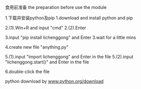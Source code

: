 食用前准备
the preparation before use the module

1.下载并安装python及pip
1.download and install python and pip

2.(1).Win+R and input "cmd"
2.(2).Enter

3.input "pip install lichenggong" and Enter
3.wait for a little mins

4.create new file "anything.py"

5.(1).input "import lichenggong" and Enter in the file
5.(2).input "lichenggong.start()" and Enter in the file

6.double-click the file

python download by www.python.org/download